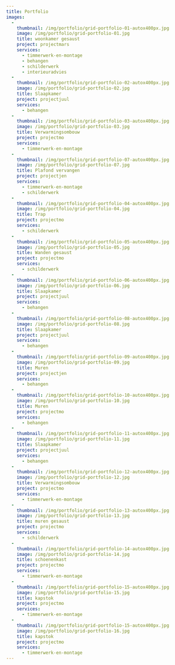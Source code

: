 ```yaml
---
title: Portfolio
images:
  -
    thumbnail: /img/portfolio/grid-portfolio-01-autox400px.jpg
    image: /img/portfolio/grid-portfolio-01.jpg
    title: woonkamer gesaust
    project: projectmars
    services:
      - timmerwerk-en-montage
      - behangen
      - schilderwerk
      - interieuradvies
  -
    thumbnail: /img/portfolio/grid-portfolio-02-autox400px.jpg
    image: /img/portfolio/grid-portfolio-02.jpg
    title: Slaapkamer
    project: projectjuul
    services:
      - behangen
  -
    thumbnail: /img/portfolio/grid-portfolio-03-autox400px.jpg
    image: /img/portfolio/grid-portfolio-03.jpg
    title: Verwarmingsombouw
    project: projectmo
    services:
      - timmerwerk-en-montage
  -
    thumbnail: /img/portfolio/grid-portfolio-07-autox400px.jpg
    image: /img/portfolio/grid-portfolio-07.jpg
    title: Plafond vervangen
    project: projectjen
    services:
      - timmerwerk-en-montage
      - schilderwerk
  -
    thumbnail: /img/portfolio/grid-portfolio-04-autox400px.jpg
    image: /img/portfolio/grid-portfolio-04.jpg
    title: Trap
    project: projectmo
    services:
      - schilderwerk
  -
    thumbnail: /img/portfolio/grid-portfolio-05-autox400px.jpg
    image: /img/portfolio/grid-portfolio-05.jpg
    title: Wanden gesaust
    project: projectmo
    services:
      - schilderwerk
  -
    thumbnail: /img/portfolio/grid-portfolio-06-autox400px.jpg
    image: /img/portfolio/grid-portfolio-06.jpg
    title: Slaapkamer
    project: projectjuul
    services:
      - behangen
  -
    thumbnail: /img/portfolio/grid-portfolio-08-autox400px.jpg
    image: /img/portfolio/grid-portfolio-08.jpg
    title: Slaapkamer
    project: projectjuul
    services:
      - behangen
  -
    thumbnail: /img/portfolio/grid-portfolio-09-autox400px.jpg
    image: /img/portfolio/grid-portfolio-09.jpg
    title: Muren
    project: projectjen
    services:
      - behangen
  -
    thumbnail: /img/portfolio/grid-portfolio-10-autox400px.jpg
    image: /img/portfolio/grid-portfolio-10.jpg
    title: Muren
    project: projectmo
    services:
      - behangen
  -
    thumbnail: /img/portfolio/grid-portfolio-11-autox400px.jpg
    image: /img/portfolio/grid-portfolio-11.jpg
    title: Slaapkamer
    project: projectjuul
    services:
      - behangen
  -
    thumbnail: /img/portfolio/grid-portfolio-12-autox400px.jpg
    image: /img/portfolio/grid-portfolio-12.jpg
    title: Verwarmingsombouw
    project: projectmo
    services:
      - timmerwerk-en-montage
  -
    thumbnail: /img/portfolio/grid-portfolio-13-autox400px.jpg
    image: /img/portfolio/grid-portfolio-13.jpg
    title: muren gesaust
    project: projectmo
    services:
      - schilderwerk
  -
    thumbnail: /img/portfolio/grid-portfolio-14-autox400px.jpg
    image: /img/portfolio/grid-portfolio-14.jpg
    title: schoenenkast
    project: projectmo
    services:
      - timmerwerk-en-montage
  -
    thumbnail: /img/portfolio/grid-portfolio-15-autox400px.jpg
    image: /img/portfolio/grid-portfolio-15.jpg
    title: kapstok
    project: projectmo
    services:
      - timmerwerk-en-montage
  -
    thumbnail: /img/portfolio/grid-portfolio-15-autox400px.jpg
    image: /img/portfolio/grid-portfolio-16.jpg
    title: kapstok
    project: projectmo
    services:
      - timmerwerk-en-montage
---
```

